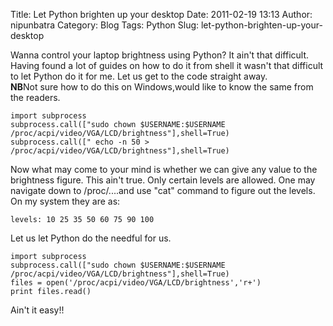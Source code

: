 Title: Let Python brighten up your desktop
Date: 2011-02-19 13:13
Author: nipunbatra
Category: Blog
Tags: Python
Slug: let-python-brighten-up-your-desktop

Wanna control your laptop brightness using Python? It ain't that
difficult. Having found a lot of guides on how to do it from shell it
wasn't that difficult to let Python do it for me. Let us get to the code
straight away.  
**NB**Not sure how to do this on Windows,would like to know the same
from the readers.

    import subprocess
    subprocess.call(["sudo chown $USERNAME:$USERNAME /proc/acpi/video/VGA/LCD/brightness"],shell=True)
    subprocess.call([" echo -n 50 > /proc/acpi/video/VGA/LCD/brightness"],shell=True)

Now what may come to your mind is whether we can give any value to the
brightness figure. This ain't true. Only certain levels are allowed. One
may navigate down to /proc/....and use "cat" command to figure out the
levels. On my system they are as:

    levels: 10 25 35 50 60 75 90 100

Let us let Python do the needful for us.

    import subprocess
    subprocess.call(["sudo chown $USERNAME:$USERNAME /proc/acpi/video/VGA/LCD/brightness"],shell=True)
    files = open('/proc/acpi/video/VGA/LCD/brightness','r+')
    print files.read()

Ain't it easy!!
